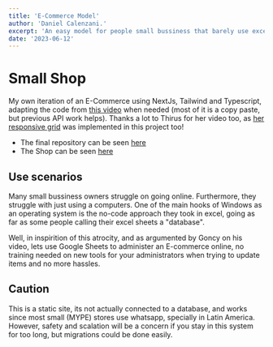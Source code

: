 ```yaml
---
title: 'E-Commerce Model'
author: 'Daniel Calenzani.'
excerpt: 'An easy model for people small bussiness that barely use excel/sheets'
date: '2023-06-12'
---
```


# Small Shop

My own iteration of an E-Commerce using NextJs, Tailwind and Typescript, adapting the code from [this video](https://www.youtube.com/watch?v=DgPcpte1eoA) when needed (most of it is a copy paste, but previous API work helps).
Thanks a lot to Thirus for her video too, as [her responsive grid](https://www.youtube.com/watch?v=9aQ6nFMsbDs) was implemented in this project too!

- The final repository can be seen [here](https://github.com/dcalenzani)
- The Shop can be seen [here](../shop)

## Use scenarios

Many small bussiness owners struggle on going online. Furthermore, they struggle with just using a computers. One of the main hooks of Windows as an operating system is the no-code approach they took in excel, going as far as some people calling their excel sheets a "database".

Well, in inspirition of this atrocity, and as argumented by Goncy on his video, lets use Google Sheets to administer an E-commerce online, no training needed on new tools for your administrators when trying to update items and no more hassles.

## Caution

This is a static site, its not actually connected to a database, and works since most small (MYPE) stores use whatsapp, specially in Latin America. However, safety and scalation will be a concern if you stay in this system for too long, but migrations could be done easily.
